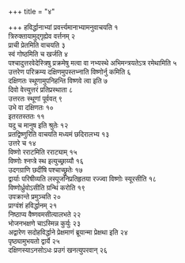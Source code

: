 +++
title = "४"

+++
हविर्द्धानाभ्यां प्रवर्त्त्यमानाभ्यामनुवाचयति १  
त्रिरुक्तायामुद्गृह्येव वर्त्तनम् २  
प्राची प्रेतमिति वाचयति ३  
स्वं गोष्ठमिति च खर्जति ४  
पश्चादुत्तरवेदेस्त्रिषु प्रक्रमेषु मत्वा वा नभ्यस्थे अभिमन्त्रयतेऽत्र रमेथामिति ५  
उत्तरेण परिक्रम्य दक्षिणमुपस्तभ्नाति विष्णोर्नु कमिति ६  
दक्षिणतः स्थूणामुपनिहन्ति विष्णवे त्वा इति ७  
दिवो वेत्त्युत्तरं प्रतिप्रस्थाता ८  
उत्तरतः स्थूणां पूर्ववत् ९  
उभे वा दक्षिणतः १०  
इतरतस्ततः ११  
यदु च मानुष इति श्रुतेः १२  
प्रतद्विष्णुरिति वाचयति मध्यमं छदिरालभ्य १३  
उत्तरे च १४  
विष्णो रराटमिति रराट्याम् १५  
विष्णोः श्नप्त्रे स्थ इत्युच्छ्राय्यौ १६  
उदगग्राणि छदींषि पश्चाच्छ्रुतेः १७  
द्वार्याः परिषीव्यति लस्पूजनिप्रतिहृतया रज्ज्वा विष्णोः स्यूरसीति १८  
विष्णोर्ध्रुवोऽसीति ग्रन्थिं करोति १९  
उपक्रान्ते प्रमुञ्चति २०  
प्राग्वंशं हविर्द्धानम् २१  
निष्ठाप्य वैष्णवमसीत्यालभते २२  
भोजनभक्षणे चाऽस्मिन्न कुर्युः २३  
अद्वारेण सदोहविर्द्धाने प्रेक्षमाणं ब्रूयान्मा प्रेक्षथा इति २४  
पृष्ठ्यामुभयतो द्वार्ये २५  
दक्षिणस्याऽनसोऽधः प्रउगं खनत्युपरवान् २६  
